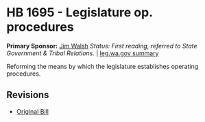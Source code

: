 # HB 1695 - Legislature op. procedures
**Primary Sponsor:** [Jim Walsh](/person/leg/jim.walsh.md)
*Status: First reading, referred to State Government & Tribal Relations.* | [leg.wa.gov summary](https://app.leg.wa.gov/billsummary?BillNumber=1695&Year=2021)

Reforming the means by which the legislature establishes operating procedures.

## Revisions
* [Original Bill](1/)